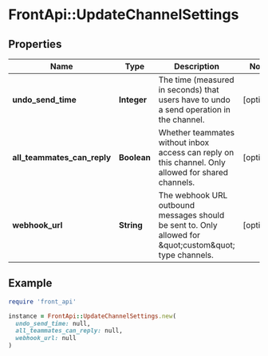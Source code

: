 # FrontApi::UpdateChannelSettings

## Properties

| Name | Type | Description | Notes |
| ---- | ---- | ----------- | ----- |
| **undo_send_time** | **Integer** | The time (measured in seconds) that users have to undo a send operation in the channel. | [optional] |
| **all_teammates_can_reply** | **Boolean** | Whether teammates without inbox access can reply on this channel. Only allowed for shared channels. | [optional] |
| **webhook_url** | **String** | The webhook URL outbound messages should be sent to. Only allowed for \&quot;custom\&quot; type channels. | [optional] |

## Example

```ruby
require 'front_api'

instance = FrontApi::UpdateChannelSettings.new(
  undo_send_time: null,
  all_teammates_can_reply: null,
  webhook_url: null
)
```

